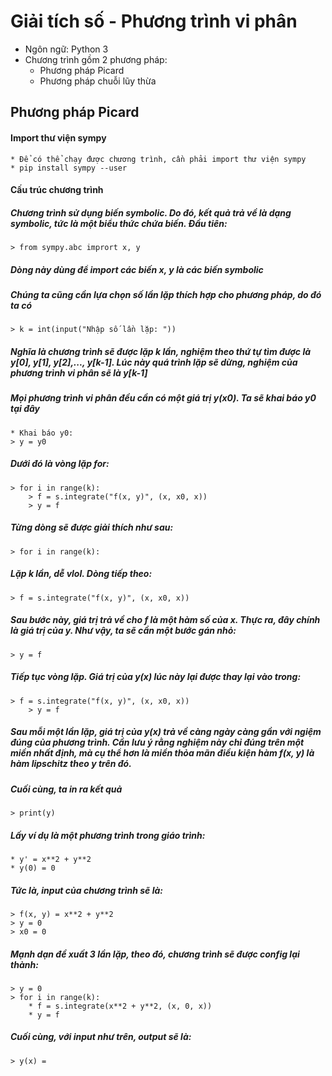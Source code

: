# Giải tích số - Phương trình vi phân
* Ngôn ngữ: Python 3	
* Chương trình gồm 2 phương pháp: 
	* Phương pháp Picard
	* Phương pháp chuỗi lũy thừa
## Phương pháp Picard
#### Import thư viện **sympy**
	* Để có thể chạy được chương trình, cần phải import thư viện sympy
	* pip install sympy --user
#### Cấu trúc chương trình
##### Chương trình sử dụng biến symbolic. Do đó, kết quả trả về là dạng symbolic, tức là một biểu thức chứa biến. Đầu tiên:
	> from sympy.abc imprort x, y
##### Dòng này dùng để import các biến x, y là các biến symbolic
##### Chúng ta cũng cần lựa chọn số lần lặp thích hợp cho phương pháp, do đó ta có 
	> k = int(input("Nhập số lần lặp: "))
##### Nghĩa là chương trình sẽ được lặp k lần, nghiệm theo thứ tự tìm được là y[0], y[1], y[2],..., y[k-1]. Lúc này quá trình lặp sẽ dừng, nghiệm của phương trình vi phân sẽ là y[k-1]
##### Mọi phương trình vi phân đều cần có một giá trị y(x0). Ta sẽ khai báo y0 tại đây
	* Khai báo y0:
	> y = y0
##### Dưới đó là vòng lặp for:
	> for i in range(k):
		> f = s.integrate("f(x, y)", (x, x0, x))
		> y = f
##### Từng dòng sẽ được giải thích như sau:
	> for i in range(k):
##### Lặp k lần, dễ vlol. Dòng tiếp theo:
	> f = s.integrate("f(x, y)", (x, x0, x))
##### Sau bước này, giá trị trả về cho f là một hàm số của x. Thực ra, đây chính là giá trị của y. Như vậy, ta sẽ cần một bước gán nhỏ:
	> y = f
##### Tiếp tục vòng lặp. Giá trị của y(x) lúc này lại được thay lại vào trong:
	> f = s.integrate("f(x, y)", (x, x0, x))
		> y = f
##### Sau mỗi một lần lặp, giá trị của y(x) trả về càng ngày càng gần với ngiệm đúng của phương trình. Cần lưu ý rằng nghiệm này chỉ đúng trên một miền nhất định, mà cụ thể hơn là miền thỏa mãn điều kiện hàm f(x, y) là hàm lipschitz theo y trên đó. 
##### Cuối cùng, ta in ra kết quả 
	> print(y)
##### Lấy ví dụ là một phương trình trong giáo trình:
	* y' = x**2 + y**2
	* y(0) = 0
##### Tức là, input của chương trình sẽ là:
	> f(x, y) = x**2 + y**2
	> y = 0
	> x0 = 0
##### Mạnh dạn đề xuất 3 lần lặp, theo đó, chương trình sẽ được config lại thành:
	> y = 0
	> for i in range(k):
		* f = s.integrate(x**2 + y**2, (x, 0, x))
		* y = f
##### Cuối cùng, với input như trên, output sẽ là:
	> y(x) = 

